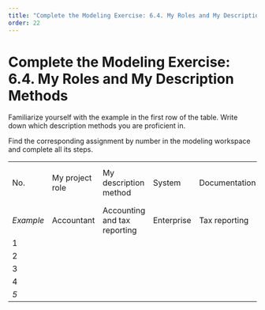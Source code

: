 ```yaml
---
title: "Complete the Modeling Exercise: 6.4. My Roles and My Description Methods"
order: 22
---
```


# Complete the Modeling Exercise: 6.4. My Roles and My Description Methods

Familiarize yourself with the example in the first row of the table. Write down which description methods you are proficient in.

Find the corresponding assignment by number in the modeling workspace and complete all its steps.

|  |  |  |  |  |  |  |
| --- | --- | --- | --- | --- | --- | --- |
| No. | My project role | My description method | System | Documentation | Subject of interest | Project role for whom the documentation is intended |
| *Example* | Accountant | Accounting and tax reporting | Enterprise | Tax reporting | Taxes | Tax specialist |
| 1 |  |  |  |  |  |  |
| 2 |  |  |  |  |  |  |
| 3 |  |  |  |  |  |  |
| 4 |  |  |  |  |  |  |
| *5* |  |  |  |  |  |  |